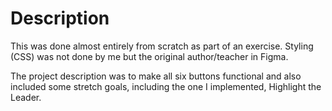 # Description

This was done almost entirely from scratch as part of an exercise.
Styling (CSS) was not done by me but the original author/teacher in Figma.

The project description was to make all six buttons functional and also included some stretch goals, including the one I implemented, Highlight the Leader.
